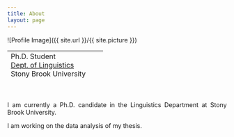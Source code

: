 ```yaml
---
title: About
layout: page
---
```

![Profile Image]({{ site.url }}/{{ site.picture }})



<table style="width: 750px; height: 100px;">
 <tr>
    <td>
     Ph.D. Student<br>
     <A HREF="https://linguistics.stonybrook.edu/">Dept. of Linguistics</A><BR>
      Stony Brook University<BR>
      <BR>
      <br><br>

</td><td>
   </td>
    <td style="vertical-align: bottom;">
      <span onmouseover="image1.src=loadImage1.src;"
      onmouseout="image1.src=staticImage1.src;">
      </span>
   </td>
 </tr>
</table>

<p  style="text-align:justify">I am currently a Ph.D. candidate in the Linguistics Department at Stony Brook University.
</p>

<p  style="text-align:justify">
I am working on the data analysis of my thesis.
</p>
